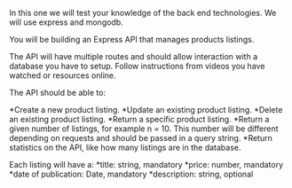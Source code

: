 In this one we will test your knowledge of the back end technologies. We will use express and mongodb.

You will be building an Express API that manages products listings.

The API will have multiple routes and should allow interaction with a database you have to setup. Follow instructions from videos you have watched or resources online.

The API should be able to:

*Create a new product listing.
*Update an existing product listing.
*Delete an existing product listing.
*Return a specific product listing.
*Return a given number of listings, for example n = 10. This number will be different depending on requests and should be passed in a query string.
*Return statistics on the API, like how many listings are in the database.


Each listing will have a:
*title: string, mandatory
*price: number, mandatory
*date of publication: Date, mandatory
*description: string, optional



